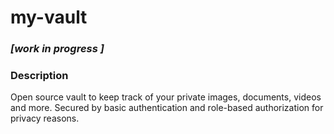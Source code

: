 # my-vault
### _[work in progress ]_
### Description
Open source vault to keep track of your private images, documents, videos and more. Secured by basic authentication and role-based authorization for privacy reasons. 
